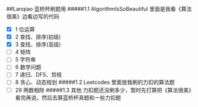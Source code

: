 ##Lanqiao
蓝桥杯刷题用
#####1.1 AlgorithmIsSoBeautiful
里面是我看《算法很美》边看边写的代码
-[x] 1 位运算
-[x] 2 查找、排序(初级)
-[x] 3 查找、排序(高级)
-[ ] 4 矩阵
-[ ] 5 字符串
-[ ] 6 数学问题
-[ ] 7 递归、DFS、剪枝
-[ ] 8 贪心、动态规划
#####1.2 Leetcodes
里面放我刷的力扣的算法题
-[ ] 29 两数相除
#####1.3 其他
力扣题还没刷多少，暂时先打算把《算法很美》看完再说，然后去算蓝桥杯真题和一些力扣题